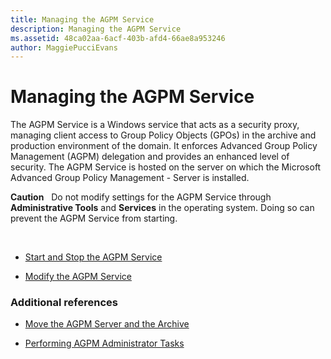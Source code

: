 ```yaml
---
title: Managing the AGPM Service
description: Managing the AGPM Service
ms.assetid: 48ca02aa-6acf-403b-afd4-66ae8a953246
author: MaggiePucciEvans
---
```


# Managing the AGPM Service


The AGPM Service is a Windows service that acts as a security proxy, managing client access to Group Policy Objects (GPOs) in the archive and production environment of the domain. It enforces Advanced Group Policy Management (AGPM) delegation and provides an enhanced level of security. The AGPM Service is hosted on the server on which the Microsoft Advanced Group Policy Management - Server is installed.

**Caution**  
Do not modify settings for the AGPM Service through **Administrative Tools** and **Services** in the operating system. Doing so can prevent the AGPM Service from starting.

 

-   [Start and Stop the AGPM Service](start-and-stop-the-agpm-service-agpm40.md)

-   [Modify the AGPM Service](modify-the-agpm-service-agpm40.md)

### Additional references

-   [Move the AGPM Server and the Archive](move-the-agpm-server-and-the-archive-agpm40.md)

-   [Performing AGPM Administrator Tasks](performing-agpm-administrator-tasks-agpm40.md)

 

 





